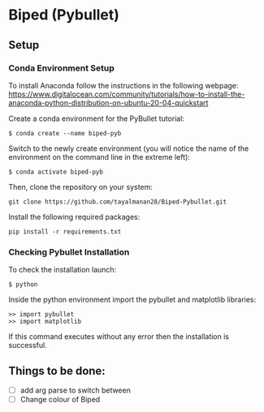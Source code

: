 # Biped (Pybullet)

## Setup

### Conda Environment Setup

To install Anaconda follow the instructions in the following webpage:  
https://www.digitalocean.com/community/tutorials/how-to-install-the-anaconda-python-distribution-on-ubuntu-20-04-quickstart

Create a conda environment for the PyBullet tutorial:  
```
$ conda create --name biped-pyb  
```
Switch to the newly create environment (you will notice the name of the environment on the command line in the extreme left):  
```
$ conda activate biped-pyb  
```

Then, clone the repository on your system:
```
git clone https://github.com/tayalmanan28/Biped-Pybullet.git
```
Install the following required packages:
```
pip install -r requirements.txt
```

### Checking Pybullet Installation

To check the installation launch:  
```
$ python  
```

Inside the python environment import the pybullet and matplotlib libraries:  
```
>> import pybullet
>> import matplotlib
```
If this command executes without any error then the installation is successful. 


## Things to be done:

- [ ] add arg parse to switch between 
- [ ] Change colour of Biped
